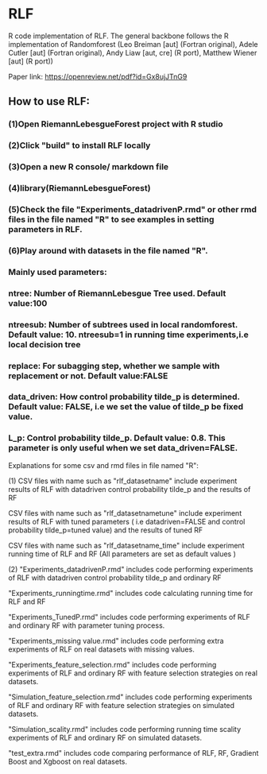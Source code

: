 # RLF
R code implementation of RLF. The general backbone follows the R implementation of Randomforest (Leo Breiman [aut] (Fortran original), Adele Cutler [aut] (Fortran original), Andy Liaw [aut, cre] (R port), Matthew Wiener [aut] (R port))

Paper link: https://openreview.net/pdf?id=Gx8ujJTnG9
## How to use RLF:

### (1)Open RiemannLebesgueForest project with R studio
### (2)Click "build" to install RLF locally
### (3)Open a new R console/ markdown file
### (4)library(RiemannLebesgueForest)
### (5)Check the file "Experiments_datadrivenP.rmd" or other rmd files in the file named "R" to see examples in  setting parameters in RLF.
### (6)Play around with datasets in the file named "R".
### Mainly used parameters: 
### ntree: Number of RiemannLebesgue Tree used. Default value:100
### ntreesub: Number of subtrees used in local randomforest. Default value: 10.  ntreesub=1 in running time experiments,i.e local decision tree
### replace: For subagging step, whether we sample with replacement or not. Default value:FALSE
### data_driven: How control probability tilde_p is determined. Default value: FALSE, i.e we set the value of tilde_p be fixed value.
### L_p: Control probability tilde_p. Default value: 0.8. This parameter is only useful when we set data_driven=FALSE.


Explanations for some csv and rmd files in file named "R":

(1)
CSV files with name such as "rlf_datasetname" include experiment results of RLF with datadriven control probability tilde_p and the results of RF

CSV files with name such as "rlf_datasetnametune" include experiment results of RLF with tuned parameters ( i.e datadriven=FALSE and control probability tilde_p=tuned value) and the results of tuned RF

CSV files with name such as "rlf_datasetname_time" include experiment running time of RLF and RF (All parameters are set as default values )

(2)
"Experiments_datadrivenP.rmd" includes code performing experiments of RLF with datadriven control probability tilde_p and ordinary RF

"Experiments_runningtime.rmd" includes code calculating running time for RLF and RF

"Experiments_TunedP.rmd" includes code performing experiments of RLF and ordinary RF with parameter tuning process.

"Experiments_missing value.rmd" includes code performing extra experiments of RLF on real datasets with missing values.

"Experiments_feature_selection.rmd" includes code performing experiments of RLF and ordinary RF with feature selection strategies on real datasets.

"Simulation_feature_selection.rmd" includes code performing experiments of RLF and ordinary RF with feature selection strategies on simulated datasets.

"Simulation_scality.rmd" includes code performing running time scality experiments of RLF and ordinary RF on simulated datasets.

"test_extra.rmd" includes code  comparing performance of RLF, RF, Gradient Boost and Xgboost on real datasets.

